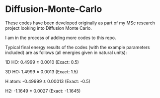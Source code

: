 # Diffusion-Monte-Carlo


These codes have been developed originally as part of my MSc research project looking into Diffusion Monte Carlo.


I am in the process of adding more codes to this repo.


Typical final energy results of the codes (with the example parameters included) are as follows (all energies given in natural units):

1D HO:  0.4999 ± 0.0010    (Exact: 0.5) 

3D HO:  1.4999 ± 0.0013    (Exact: 1.5) 

H atom:  -0.49999 ± 0.00013    (Exact: -0.5)

H2:     -1.1649 ± 0.0027   (Exact: -1.1645)
